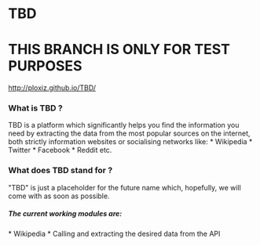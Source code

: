 TBD
===

<h1 >THIS BRANCH IS ONLY FOR TEST PURPOSES</h1>

http://ploxiz.github.io/TBD/
<h3>What is TBD ?</h3>
TBD is a platform which significantly helps you find the information you need by extracting the data from the most popular sources on the internet, both strictly information websites or socialising networks like:
* Wikipedia
* Twitter
* Facebook
* Reddit etc.

<h3>What does TBD stand for ?</h3>
"TBD" is just a placeholder for the future name which, hopefully, we will come with as soon as possible.

<h5>The current working modules are: </h5>
* Wikipedia
  * Calling and extracting the desired data from the API
